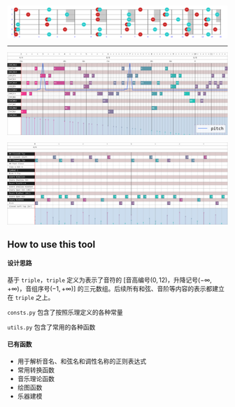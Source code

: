 ![test](README.assets/Am_D.svg)

---

![pianoroll_1](README.assets/pianoroll_1.svg)

![pianoroll_2](README.assets/pianoroll_2.svg)

## How to use this tool

#### 设计思路

基于 `triple`，`triple` 定义为表示了音符的 $[\text{音高编号}(0, 12)，\text{升降记号}(-\infty, +\infty)，\text{音组序号}(-1, +\infty)]$ 的三元数组。后续所有和弦、音阶等内容的表示都建立在 `triple` 之上。

`consts.py` 包含了按照乐理定义的各种常量

`utils.py` 包含了常用的各种函数

#### 已有函数

* 用于解析音名、和弦名和调性名称的正则表达式
* 常用转换函数
* 音乐理论函数
* 绘图函数
* 乐器建模


